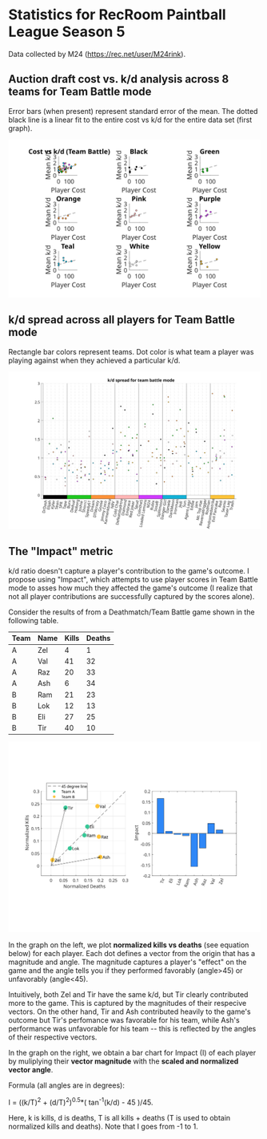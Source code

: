# Statistics for RecRoom Paintball League Season 5

Data collected by M24 (https://rec.net/user/M24rink).

## Auction draft cost vs. k/d analysis across 8 teams for Team Battle mode 

Error bars (when present) represent standard error of the mean. The dotted black line is a linear fit to the entire cost vs k/d for the entire data set (first graph).

![Cost vs k/d](https://github.com/DebrajGhose/RecRoomPaintball/blob/master/Season%205/CostvsKD.svg)


## k/d spread across all players for Team Battle mode

Rectangle bar colors represent teams. Dot color is what team a player was playing against when they achieved a particular k/d.

![k/ds for each player](https://github.com/DebrajGhose/RecRoomPaintball/blob/master/Season%205/KDspread.svg)

## The "Impact" metric

k/d ratio doesn't capture a player's contribution to the game's outcome. I propose using "Impact", which attempts to use player scores in Team Battle mode to asses how much they affected the game's outcome (I realize that not all player contributions are successfully captured by the scores alone).

Consider the results of from a Deathmatch/Team Battle game shown in the following table.

| Team | Name | Kills | Deaths |
|------|------|-------|--------|
| A    | Zel  | 4     | 1      |
| A    | Val  | 41    | 32     |
| A    | Raz  | 20    | 33     |
| A    | Ash  | 6     | 34     |
| B    | Ram  | 21    | 23     |
| B    | Lok  | 12    | 13     |
| B    | Eli  | 27    | 25     |
| B    | Tir  | 40    | 10     |

![Impact metric](https://github.com/DebrajGhose/RecRoomPaintball/blob/master/Metrics/Metric.svg)

In the graph on the left, we plot **normalized kills vs deaths** (see equation below) for each player. Each dot defines a vector from the origin that has a magnitude and angle. The magnitude captures a player's "effect" on the game and the angle tells you if they performed favorably (angle>45) or unfavorably (angle<45).

Intuitively, both Zel and Tir have the same k/d, but Tir clearly contributed more to the game. This is captured by the magnitudes of their respecive vectors. On the other hand, Tir and Ash contributed heavily to the game's outcome but Tir's perfomance was favorable for his team, while Ash's performance was unfavorable for his team -- this is reflected by the angles of their respective vectors.

In the graph on the right, we obtain a bar chart for Impact (I) of each player by muliplying their **vector magnitude** with the **scaled and normalized vector angle**.

Formula (all angles are in degrees):

I = ((k/T)<sup>2</sup> + (d/T)<sup>2</sup>)<sup>0.5</sup>*( tan<sup>-1</sup>(k/d) - 45 )/45.

Here, k is kills, d is deaths, T is all kills + deaths (T is used to obtain normalized kills and deaths). Note that I goes from -1 to 1.

